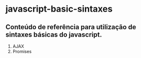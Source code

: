 # javascript-basic-sintaxes
## Conteúdo de referência para utilização de sintaxes básicas do javascript. 

1. AJAX
2. Promises
